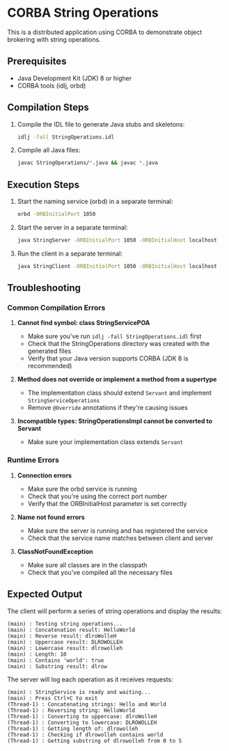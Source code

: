 # CORBA String Operations

This is a distributed application using CORBA to demonstrate object brokering with string operations.

## Prerequisites

- Java Development Kit (JDK) 8 or higher
- CORBA tools (idlj, orbd)

## Compilation Steps

1. Compile the IDL file to generate Java stubs and skeletons:
   ```bash
   idlj -fall StringOperations.idl
   ```

2. Compile all Java files:
   ```bash
   javac StringOperations/*.java && javac *.java
   ```

## Execution Steps

1. Start the naming service (orbd) in a separate terminal:
   ```bash
   orbd -ORBInitialPort 1050
   ```

2. Start the server in a separate terminal:
   ```bash
   java StringServer -ORBInitialPort 1050 -ORBInitialHost localhost
   ```

3. Run the client in a separate terminal:
   ```bash
   java StringClient -ORBInitialPort 1050 -ORBInitialHost localhost
   ```

## Troubleshooting

### Common Compilation Errors

1. **Cannot find symbol: class StringServicePOA**
   - Make sure you've run `idlj -fall StringOperations.idl` first
   - Check that the StringOperations directory was created with the generated files
   - Verify that your Java version supports CORBA (JDK 8 is recommended)

2. **Method does not override or implement a method from a supertype**
   - The implementation class should extend `Servant` and implement `StringServiceOperations`
   - Remove `@Override` annotations if they're causing issues

3. **Incompatible types: StringOperationsImpl cannot be converted to Servant**
   - Make sure your implementation class extends `Servant`

### Runtime Errors

1. **Connection errors**
   - Make sure the orbd service is running
   - Check that you're using the correct port number
   - Verify that the ORBInitialHost parameter is set correctly

2. **Name not found errors**
   - Make sure the server is running and has registered the service
   - Check that the service name matches between client and server

3. **ClassNotFoundException**
   - Make sure all classes are in the classpath
   - Check that you've compiled all the necessary files

## Expected Output

The client will perform a series of string operations and display the results:

```
(main) : Testing string operations...
(main) : Concatenation result: HelloWorld
(main) : Reverse result: dlroWolleH
(main) : Uppercase result: DLROWOLLEH
(main) : Lowercase result: dlrowolleh
(main) : Length: 10
(main) : Contains 'world': true
(main) : Substring result: dlrow
```

The server will log each operation as it receives requests:

```
(main) : StringService is ready and waiting...
(main) : Press Ctrl+C to exit
(Thread-1) : Concatenating strings: Hello and World
(Thread-1) : Reversing string: HelloWorld
(Thread-1) : Converting to uppercase: dlroWolleH
(Thread-1) : Converting to lowercase: DLROWOLLEH
(Thread-1) : Getting length of: dlrowolleh
(Thread-1) : Checking if dlrowolleh contains world
(Thread-1) : Getting substring of dlrowolleh from 0 to 5
``` 